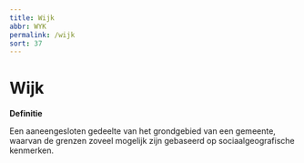 ```yaml
---
title: Wijk
abbr: WYK
permalink: /wijk
sort: 37
---
```


Wijk
====

**Definitie**

Een aaneengesloten gedeelte van het grondgebied van een gemeente, waarvan de
grenzen zoveel mogelijk zijn gebaseerd op sociaalgeografische kenmerken.

